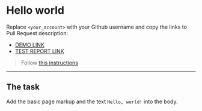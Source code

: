 # Hello world
Replace `<your_account>` with your Github username and copy the links to Pull Request description:
- [DEMO LINK](https://DimaFlacko.github.io/layout_hello-world/)
- [TEST REPORT LINK](https://DimaFlacko.github.io/layout_hello-world/report/html_report/)

> Follow [this instructions](https://mate-academy.github.io/layout_task-guideline/#how-to-solve-the-layout-tasks-on-github)
___

## The task
Add the basic page markup and the text `Hello, world!` into the body.
